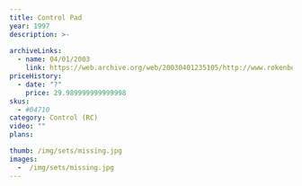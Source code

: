 ```yaml
---
title: Control Pad
year: 1997
description: >-
  
archiveLinks:
  - name: 04/01/2003
    link: https://web.archive.org/web/20030401235105/http://www.rokenbok.com/catalog/pd_bb_control_pad.html
priceHistory:
  - date: "?"
    price: 29.989999999999998
skus:
  - #04710
category: Control (RC)
video: ""
plans:

thumb: /img/sets/missing.jpg
images:
  -  /img/sets/missing.jpg
---
```

